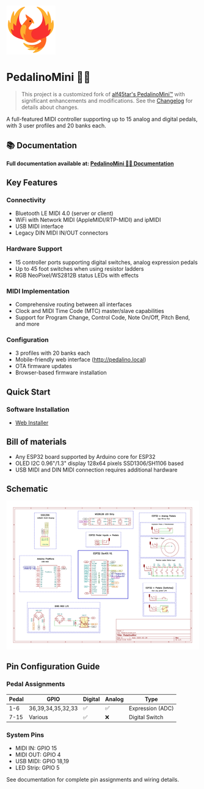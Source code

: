[![](./data/logo.webp)](https://github.com/fuegovic/PedalinoMini)

# PedalinoMini 🐦‍🔥

> This project is a customized fork of [alf45tar's PedalinoMini™](https://github.com/alf45tar/PedalinoMini/) with significant enhancements and modifications. See the [Changelog](./docs/CHANGELOG.md) for details about changes.

A full-featured MIDI controller supporting up to 15 analog and digital pedals, with 3 user profiles and 20 banks each.

## 📚 Documentation

**Full documentation available at: [PedalinoMini 🐦‍🔥 Documentation](https://fuegovic.github.io/PedalinoMini-Phoenix/)**

## Key Features

### Connectivity
- Bluetooth LE MIDI 4.0 (server or client)
- WiFi with Network MIDI (AppleMIDI/RTP-MIDI) and ipMIDI
- USB MIDI interface
- Legacy DIN MIDI IN/OUT connectors

### Hardware Support
- 15 controller ports supporting digital switches, analog expression pedals
- Up to 45 foot switches when using resistor ladders
- RGB NeoPixel/WS2812B status LEDs with effects

### MIDI Implementation
- Comprehensive routing between all interfaces
- Clock and MIDI Time Code (MTC) master/slave capabilities
- Support for Program Change, Control Code, Note On/Off, Pitch Bend, and more

### Configuration
- 3 profiles with 20 banks each
- Mobile-friendly web interface (http://pedalino.local)
- OTA firmware updates
- Browser-based firmware installation

## Quick Start

### Software Installation
- [Web Installer](https://fuegovic.github.io/PedalinoMini-Phoenix/installer)

## Bill of materials

- Any ESP32 board supported by Arduino core for ESP32
- OLED I2C 0.96"/1.3" display 128x64 pixels SSD1306/SH1106 based
- USB MIDI and DIN MIDI connection requires additional hardware

## Schematic

![Schematic](./docs/assets/Schematic_PedalinoMini.webp "Schematic")

## Pin Configuration Guide

### Pedal Assignments
| Pedal | GPIO | Digital | Analog | Type |
|-------|------|---------|---------|------|
| 1-6   | 36,39,34,35,32,33 | ✅ | ✅ | Expression (ADC) |
| 7-15  | Various | ✅ | ❌ | Digital Switch |

### System Pins
- MIDI IN: GPIO 15
- MIDI OUT: GPIO 4
- USB MIDI: GPIO 18,19
- LED Strip: GPIO 5

See documentation for complete pin assignments and wiring details.
